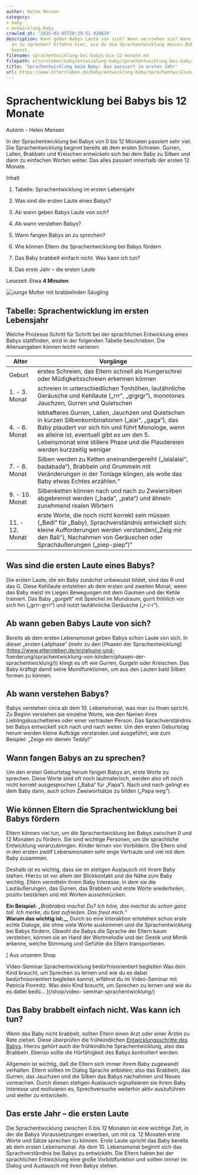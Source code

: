 ```yaml
---
author: Helen Mensen
category:
- baby
- entwicklung-baby
crawled_at: '2025-03-05T20:29:51.928624'
description: Wann geben Babys Laute von sich? Wann verstehen sie? Wann fangen sie
  an zu sprechen? Erfahre hier, wie du die Sprachentwicklung deines Babys fördern
  kannst.
filename: sprachentwicklung-bei-babys-bis-12-monate.md
filepath: elternleben/baby/entwicklung-baby/sprachentwicklung-bei-babys-bis-12-monate.md
title: 'Sprachentwicklung beim Baby: Das passiert im ersten Jahr'
url: https://www.elternleben.de/baby/entwicklung-baby/sprachentwicklung-bei-babys-bis-12-monate/
---
```


#  Sprachentwicklung bei Babys bis 12 Monate

Autorin - Helen Mensen

In der Sprachentwicklung bei Babys von 0 bis 12 Monaten passiert sehr viel.
Die Sprachentwicklung beginnt bereits ab dem ersten Schreien. Gurren, Lallen,
Brabbeln und Kreischen entwickeln sich bei dem Baby zu Silben und dann zu
einfachen Worten weiter. Das alles passiert innerhalb der ersten 12 Monate.

Inhalt

1. Tabelle: Sprachentwicklung im ersten Lebensjahr

2. Was sind die ersten Laute eines Babys?

3. Ab wann geben Babys Laute von sich? 

4. Ab wann verstehen Babys?

5. Wann fangen Babys an zu sprechen?

6. Wie können Eltern die Sprachentwicklung bei Babys fördern

7. Das Baby brabbelt einfach nicht. Was kann ich tun?

8. Das erste Jahr – die ersten Laute

Lesezeit: Etwa **4 Minuten**

![Junge Mutter mit brabbelnden
Säugling](/fileadmin/_processed_/2/0/csm_Sprachentwicklung_bis_12_Monate_8bd2804918.jpg)

##  Tabelle: Sprachentwicklung im ersten Lebensjahr

Welche Prozesse Schritt für Schritt bei der sprachlichen Entwicklung eines
Babys stattfinden, wird in der folgenden Tabelle beschrieben. Die
Altersangaben können leicht variieren:

Alter  |  Vorgänge   
---|---  
Geburt  |  erstes Schreien, das Eltern schnell als Hungerschrei oder Müdigkeitsschreien erkennen können   
1\. - 3. Monat  |  schreien in unterschiedlichen Tonhöhen, lautähnliche Geräusche und Kehllaute („rrr“, „grgrgr“), monotones Jauchzen, Gurren und Quietschen   
4\. - 6. Monat  |  lebhafteres Gurren, Lallen, Jauchzen und Quietschen in kurzen Silbenkombinationen („aiai“, „gaga“), das Baby plaudert vor sich hin und führt Monologe, wenn es alleine ist, eventuell gibt es um den 5. Lebensmonat eine stillere Phase und die Plaudereien werden kurzzeitig weniger   
7\. - 8. Monat  |  Silben werden zu Ketten aneinandergereiht („lalalalal“, badabada“), Brabbeln und Grummeln mit Veränderungen in der Tonlage klingen, als wolle das Baby etwas Echtes erzählen."   
9\. - 10. Monat  |  Silbenketten können nach und nach zu Zweiersilben abgebremst werden („bada“, „pata“) und ähneln zunehmend realen Wörtern   
11\. - 12. Monat  |  erste Worte, die noch nicht korrekt sein müssen („Bedi“ für „Baby), Sprachverständnis entwickelt sich: kleine Aufforderungen werden verstanden(„Zeig mir den Ball“), Nachahmen von Geräuschen oder Sprachäußerungen („piep-piep“)"   
  
##  Was sind die ersten Laute eines Babys?

Die ersten Laute, die ein Baby zunächst unbewusst bildet, sind das R und das
G. Diese Kehllaute entstehen ab dem ersten und zweiten Monat, wenn das Baby
meist im Liegen Bewegungen mit dem Gaumen und der Kehle trainiert. Das Baby
„gurgelt“ mit Speichel im Mundraum, gurrt fröhlich vor sich hin („grrr-grrr“)
und nutzt lautähnliche Geräusche („r-r-r“).

##  Ab wann geben Babys Laute von sich?

Bereits ab dem ersten Lebensmonat geben Babys schon Laute von sich. In dieser
„ersten Lallphase“ (mehr zu den [Phasen der
Sprachentwicklung](https://www.elternleben.de/erziehung-und-
foerderung/sprachentwicklung-von-kindern/phasen-der-sprachentwicklung/))
klingt es oft wie Gurren, Gurgeln oder Kreischen. Das Baby kräftigt damit
seine Mundfunktionen, um aus den Lauten bald Silben formen zu können.

##  Ab wann verstehen Babys?

Babys verstehen circa ab dem 10. Lebensmonat, was man zu ihnen spricht. Zu
Beginn verstehen sie einzelne Worte, wie den Namen ihres
Lieblingskuscheltieres oder einer vertrauten Person. Das Sprachverständnis bei
Babys entwickelt sich nach und nach weiter. Um den ersten Geburtstag herum
werden kleine Aufträge verstanden und ausgeführt, wie zum Beispiel: „Zeige mir
deinen Teddy!“

##  Wann fangen Babys an zu sprechen?

Um den ersten Geburtstag herum fangen Babys an, erste Worte zu sprechen. Diese
Worte sind oft noch lautmalerisch, werden also oft noch nicht korrekt
ausgesprochen („Baba“ für „Papa“). Nach und nach gelingt es dem Baby dann,
auch schon Zweiwortsätze zu bilden („Papa weg“).

##  Wie können Eltern die Sprachentwicklung bei Babys fördern

Eltern können viel tun, um die Sprachentwicklung bei Babys zwischen 0 und 12
Monaten zu fördern. Sie sind wichtige Personen, um die sprachliche Entwicklung
voranzubringen. Kinder lernen von Vorbildern. Die Eltern sind in den ersten
zwölf Lebensmonaten sehr enge Vertraute und viel mit dem Baby zusammen.

Deshalb ist es wichtig, dass sie im stetigen Austausch mit ihrem Baby stehen.
Hierzu ist vor allem der Blickkontakt und die Nähe zum Baby wichtig. Eltern
vermitteln ihrem Baby Interesse, in dem sie die Lautäußerungen, das Gurren,
das Brabbeln und erste Worte wiederholen, positiv bestärken und mit Worten
ausschmücken.

**Ein Beispiel:** _„Brabrabra machst Du? Ich höre, das machst du schon ganz
toll. Ich merke, du bist zufrieden. Das freut mich.“_  
**Warum das wichtig ist:__** Durch so eine Interaktion entstehen schon erste
echte Dialoge, die ohne viele Worte auskommen und die Sprachentwicklung bei
Babys fördern. Obwohl die Babys die Sprache der Eltern kaum verstehen, können
sie an Hand der Wortmelodie und der Gestik und Mimik erkenne, welche Stimmung
und Gefühle die Eltern transportieren.

[ Aus unserem Shop

Video-Seminar Sprachentwicklung bedürfnisorientiert begleiten Was dein Kind
braucht, um Sprechen zu lernen und wie du es dabei bedürfnisorientiert
begleiten kannst, erfährst du im Video-Seminar mit Patricia Pomnitz. Was dein
Kind braucht, um Sprechen zu lernen und wie du es dabei bedü…  ](/shop/video-
seminar-sprachentwicklung/)

##  Das Baby brabbelt einfach nicht. Was kann ich tun?

Wenn das Baby nicht brabbelt, sollten Eltern einen Arzt oder einer Ärztin zu
Rate ziehen. Diese überprüfen die frühkindlichen [Entwicklungsschritte des
Babys](https://www.elternleben.de/baby/entwicklung-baby/ "Entwicklung Baby").
Hierzu gehört auch die frühkindliche Sprachentwicklung, also das Brabbeln.
Ebenso sollte die Hörfähigkeit des Babys kontrolliert werden.

Allgemein ist wichtig, daß die Eltern sich immer ihrem Baby zugewandt
verhalten. Eltern sollten im Dialog Sprache anbieten; also das Brabbeln, das
Gurren, das Jauchzen und die Silben das Babys nachahmen und Neues vormachen.
Durch diesen stetigen Austausch signalisieren sie ihrem Baby Interesse und
motivieren es, Sprechversuche weiterhin aktiv auszuführen und weiter zu
entwickeln.

##  Das erste Jahr – die ersten Laute

Die Sprachentwicklung zwischen 0 bis 12 Monaten ist eine wichtige Zeit, in der
die Babys Voraussetzungen erwerben, um mit ca. 12 Monaten erste Worte und
Sätze sprechen zu können. Erste Laute spricht das Baby bereits ab dem ersten
Lebensmonat. Ab dem 10. Lebensmonat beginnt sich das Sprachverständnis bei
Babys zu entwickeln. Die Eltern haben bei der sprachlichen Entwicklung eine
große Vorbildfunktion und sollten immer im Dialog und Austausch mit ihren
Babys stehen.

